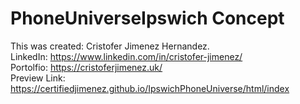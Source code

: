 # PhoneUniverseIpswich Concept
This was created: Cristofer Jimenez Hernandez. <br>
LinkedIn: https://www.linkedin.com/in/cristofer-jimenez/ <br>
Portolfio: https://cristoferjimenez.uk/ <br>
Preview Link: https://certifiedjimenez.github.io/IpswichPhoneUniverse/html/index <br>
